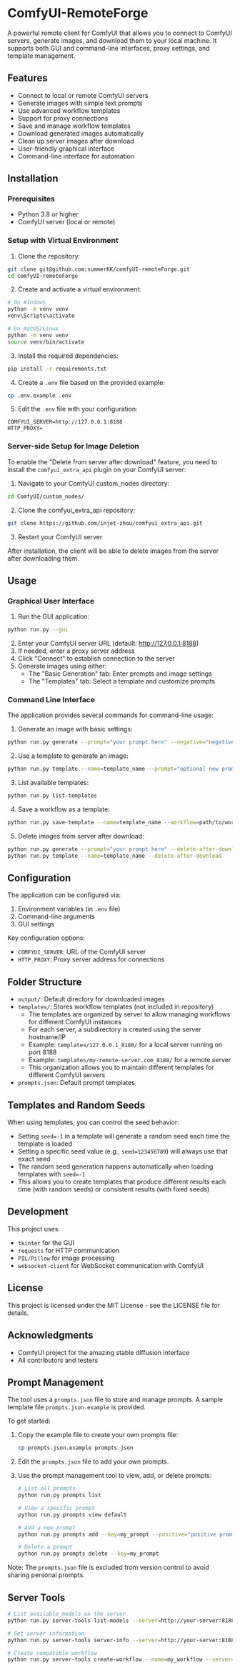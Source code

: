 # ComfyUI-RemoteForge

A powerful remote client for ComfyUI that allows you to connect to ComfyUI servers, generate images, and download them to your local machine. It supports both GUI and command-line interfaces, proxy settings, and template management.

## Features

- Connect to local or remote ComfyUI servers
- Generate images with simple text prompts
- Use advanced workflow templates
- Support for proxy connections
- Save and manage workflow templates
- Download generated images automatically
- Clean up server images after download
- User-friendly graphical interface
- Command-line interface for automation

## Installation

### Prerequisites

- Python 3.8 or higher
- ComfyUI server (local or remote)

### Setup with Virtual Environment

1. Clone the repository:

```bash
git clone git@github.com:summerKK/comfyUI-remoteForge.git
cd comfyUI-remoteForge
```

2. Create and activate a virtual environment:

```bash
# On Windows
python -m venv venv
venv\Scripts\activate

# On macOS/Linux
python -m venv venv
source venv/bin/activate
```

3. Install the required dependencies:

```bash
pip install -r requirements.txt
```

4. Create a `.env` file based on the provided example:

```bash
cp .env.example .env
```

5. Edit the `.env` file with your configuration:

```
COMFYUI_SERVER=http://127.0.0.1:8188
HTTP_PROXY=
```

### Server-side Setup for Image Deletion

To enable the "Delete from server after download" feature, you need to install the `comfyui_extra_api` plugin on your ComfyUI server:

1. Navigate to your ComfyUI custom_nodes directory:

```bash
cd ComfyUI/custom_nodes/
```

2. Clone the comfyui_extra_api repository:

```bash
git clone https://github.com/injet-zhou/comfyui_extra_api.git
```

3. Restart your ComfyUI server

After installation, the client will be able to delete images from the server after downloading them.

## Usage

### Graphical User Interface

1. Run the GUI application:

```bash
python run.py --gui
```

2. Enter your ComfyUI server URL (default: http://127.0.0.1:8188)
3. If needed, enter a proxy server address
4. Click "Connect" to establish connection to the server
5. Generate images using either:
   - The "Basic Generation" tab: Enter prompts and image settings
   - The "Templates" tab: Select a template and customize prompts

### Command Line Interface

The application provides several commands for command-line usage:

1. Generate an image with basic settings:

```bash
python run.py generate --prompt="your prompt here" --negative="negative prompt here"
```

2. Use a template to generate an image:

```bash
python run.py template --name=template_name --prompt="optional new prompt"
```

3. List available templates:

```bash
python run.py list-templates
```

4. Save a workflow as a template:

```bash
python run.py save-template --name=template_name --workflow=path/to/workflow.json
```

5. Delete images from server after download:

```bash
python run.py generate --prompt="your prompt here" --delete-after-download
python run.py template --name=template_name --delete-after-download
```

## Configuration

The application can be configured via:

1. Environment variables (in `.env` file)
2. Command-line arguments
3. GUI settings

Key configuration options:

- `COMFYUI_SERVER`: URL of the ComfyUI server
- `HTTP_PROXY`: Proxy server address for connections

## Folder Structure

- `output/`: Default directory for downloaded images
- `templates/`: Stores workflow templates (not included in repository)
  - The templates are organized by server to allow managing workflows for different ComfyUI instances
  - For each server, a subdirectory is created using the server hostname/IP
  - Example: `templates/127.0.0.1_8188/` for a local server running on port 8188
  - Example: `templates/my-remote-server.com_8188/` for a remote server
  - This organization allows you to maintain different templates for different ComfyUI servers
- `prompts.json`: Default prompt templates

## Templates and Random Seeds

When using templates, you can control the seed behavior:

- Setting `seed=-1` in a template will generate a random seed each time the template is loaded
- Setting a specific seed value (e.g., `seed=123456789`) will always use that exact seed
- The random seed generation happens automatically when loading templates with `seed=-1`
- This allows you to create templates that produce different results each time (with random seeds) or consistent results (with fixed seeds)

## Development

This project uses:

- `tkinter` for the GUI
- `requests` for HTTP communication
- `PIL/Pillow` for image processing
- `websocket-client` for WebSocket communication with ComfyUI

## License

This project is licensed under the MIT License - see the LICENSE file for details.

## Acknowledgments

- ComfyUI project for the amazing stable diffusion interface
- All contributors and testers

## Prompt Management

The tool uses a `prompts.json` file to store and manage prompts. A sample template file `prompts.json.example` is provided.

To get started:

1. Copy the example file to create your own prompts file:
   ```bash
   cp prompts.json.example prompts.json
   ```

2. Edit the `prompts.json` file to add your own prompts.

3. Use the prompt management tool to view, add, or delete prompts:
   ```bash
   # List all prompts
   python run.py prompts list
   
   # View a specific prompt
   python run.py prompts view default
   
   # Add a new prompt
   python run.py prompts add --key=my_prompt --positive="positive prompt text" --negative="negative prompt text"
   
   # Delete a prompt
   python run.py prompts delete --key=my_prompt
   ```

Note: The `prompts.json` file is excluded from version control to avoid sharing personal prompts.

## Server Tools

```bash
# List available models on the server
python run.py server-tools list-models --server=http://your-server:8188

# Get server information
python run.py server-tools server-info --server=http://your-server:8188

# Create compatible workflow
python run.py server-tools create-workflow --name=my_workflow --server=http://your-server:8188
``` 